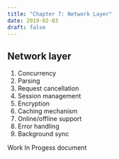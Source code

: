 ```yaml
---
title: "Chapter 7: Network Layer"
date: 2019-02-03
draft: false
---
```



## Network layer
1. Concurrency
2. Parsing
3. Request cancellation
4. Session management
5. Encryption
6. Caching mechanism
7. Online/offline support
8. Error handling
9. Background sync

Work In Progess document
